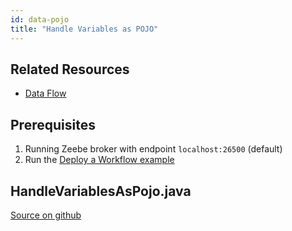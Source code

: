 ```yaml
---
id: data-pojo
title: "Handle Variables as POJO"
---
```


## Related Resources

* [Data Flow](/bpmn-workflows/data-flow.html)

## Prerequisites

1. Running Zeebe broker with endpoint `localhost:26500` (default)
1. Run the [Deploy a Workflow example](workflow-deploy.md)

## HandleVariablesAsPojo.java

[Source on github](https://github.com/zeebe-io/zeebe/tree/{{commit}}/samples/src/main/java/io/zeebe/example/data/HandleVariablesAsPojo.java)

<!--
```java
{{#include ../../../../samples/src/main/java/io/zeebe/example/data/HandleVariablesAsPojo.java}}
```
-->